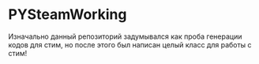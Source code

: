 # PYSteamWorking
Изначально данный репозиторий задумывался как проба генерации кодов для стим, но после этого был написан целый класс для работы с стим!
